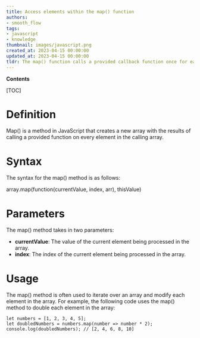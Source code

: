 ```yaml
---
title: Access elements within the map() function
authors:
- smooth_flow
tags:
- javascript
- knowledge
thumbnail: images/javascript.png
created_at: 2023-04-15 00:00:00
updated_at: 2023-04-15 00:00:00
tldr: The map() function calls a provided callback function once for each element in an array, in order, and returns an array containing the results. The callback is passed three arguments the current element being processed, the index of the current element, and the array over which it is iterating.
---
```


**Contents**

[TOC]

# Definition

Map() is a method in JavaScript that creates a new array with the results of calling a provided function on every element in the calling array.

# Syntax

The syntax for the map() method is as follows:

array.map(function(currentValue, index, arr), thisValue)

# Parameters

The map() method takes in two parameters:

- **currentValue**: The value of the current element being processed in the array.
- **index**: The index of the current element being processed in the array.

# Usage

The map() method is often used to iterate over an array and modify each element in the array. For example, the following code uses the map() method to double each element in the array:

```
let numbers = [1, 2, 3, 4, 5];
let doubledNumbers = numbers.map(number => number * 2);
console.log(doubledNumbers); // [2, 4, 6, 8, 10]
```
